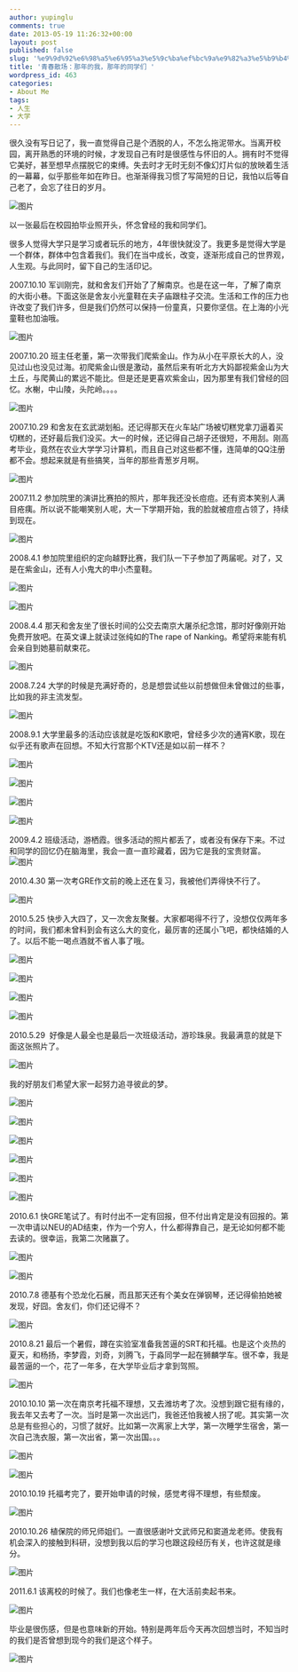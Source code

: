 ```yaml
---
author: yupinglu
comments: true
date: 2013-05-19 11:26:32+00:00
layout: post
published: false
slug: '%e9%9d%92%e6%98%a5%e6%95%a3%e5%9c%ba%ef%bc%9a%e9%82%a3%e5%b9%b4%e7%9a%84%e6%88%91%ef%bc%8c%e9%82%a3%e5%b9%b4%e7%9a%84%e5%90%8c%e5%ad%a6%e4%bb%ac'
title: '青春散场：那年的我，那年的同学们 '
wordpress_id: 463
categories:
- About Me
tags:
- 人生
- 大学
---
```























很久没有写日记了，我一直觉得自己是个洒脱的人，不怎么拖泥带水。当离开校园，离开熟悉的环境的时候，才发现自己有时是很感性与怀旧的人。拥有时不觉得它美好，甚至想早点摆脱它的束缚。失去时才无时无刻不像幻灯片似的放映着生活的一幕幕，似乎那些年如在昨日。也渐渐得我习惯了写简短的日记，我怕以后等自己老了，会忘了往日的岁月。

![图片](http://p.qpimg.cn/cgi-bin/cgi_imgproxy?url=http%3A%2F%2Ffarm8.staticflickr.com%2F7283%2F8742744041_e312d653d0_b.jpg&size=0)

以一张最后在校园拍毕业照开头，怀念曾经的我和同学们。

很多人觉得大学只是学习或者玩乐的地方，4年很快就没了。我更多是觉得大学是一个群体，群体中包含着我们。我们在当中成长，改变，逐渐形成自己的世界观，人生观。与此同时，留下自己的生活印记。


2007.10.10 军训刚完，就和舍友们开始了了解南京。也是在这一年，了解了南京的大街小巷。下面这张是舍友小光童鞋在夫子庙跟柱子交流。生活和工作的压力也许改变了我们许多，但是我们仍然可以保持一份童真，只要你坚信。在上海的小光童鞋也加油哦。

![图片](http://p.qpimg.cn/cgi-bin/cgi_imgproxy?url=http%3A%2F%2Ffarm8.staticflickr.com%2F7287%2F8743915394_70617e5e59_b.jpg&size=0)


2007.10.20 班主任老董，第一次带我们爬紫金山。作为从小在平原长大的人，没见过山也没见过海。初爬紫金山很是激动，虽然后来有听北方大妈鄙视紫金山为大土丘，与爬黄山的累远不能比。但是还是更喜欢紫金山，因为那里有我们曾经的回忆。水榭，中山陵，头陀岭。。。。

![图片](http://p.qpimg.cn/cgi-bin/cgi_imgproxy?url=http%3A%2F%2Ffarm8.staticflickr.com%2F7292%2F8743915552_99f6e29e9c_b.jpg&size=0)

2007.10.29 和舍友在玄武湖划船。还记得那天在火车站广场被切糕党拿刀逼着买切糕的，还好最后我们没买。大一的时候，还记得自己胡子还很短，不用刮。刚高考毕业，竟然在农业大学学习计算机，而且自己对这些都不懂，连简单的QQ注册都不会。想起来就是有些搞笑，当年的那些青葱岁月啊。

![图片](http://p.qpimg.cn/cgi-bin/cgi_imgproxy?url=http%3A%2F%2Ffarm8.staticflickr.com%2F7288%2F8743914808_09a726dc7a_z.jpg&size=0)


2007.11.2 参加院里的演讲比赛拍的照片，那年我还没长痘痘。还有资本笑别人满目疮痍。所以说不能嘲笑别人呢，大一下学期开始，我的脸就被痘痘占领了，持续到现在。

![图片](http://p.qpimg.cn/cgi-bin/cgi_imgproxy?url=http%3A%2F%2Ffarm8.staticflickr.com%2F7293%2F8743915504_d58e987d43_b.jpg&size=0)

2008.4.1 参加院里组织的定向越野比赛，我们队一下子参加了两届呢。对了，又是在紫金山，还有人小鬼大的申小杰童鞋。

![图片](http://p.qpimg.cn/cgi-bin/cgi_imgproxy?url=http%3A%2F%2Ffarm8.staticflickr.com%2F7282%2F8743915598_c0ff8a5036_c.jpg&size=0)

![图片](http://p.qpimg.cn/cgi-bin/cgi_imgproxy?url=http%3A%2F%2Ffarm8.staticflickr.com%2F7288%2F8742797765_a2f059afdc_c.jpg&size=0)

2008.4.4 那天和舍友坐了很长时间的公交去南京大屠杀纪念馆，那时好像刚开始免费开放吧。在英文课上就读过张纯如的The rape of Nanking。希望将来能有机会亲自到她墓前献束花。

![图片](http://p.qpimg.cn/cgi-bin/cgi_imgproxy?url=http%3A%2F%2Ffarm8.staticflickr.com%2F7294%2F8742797843_436e46bf22_c.jpg&size=0)

2008.7.24 大学的时候是充满好奇的，总是想尝试些以前想做但未曾做过的些事，比如我的非主流发型。

![图片](http://p.qpimg.cn/cgi-bin/cgi_imgproxy?url=http%3A%2F%2Ffarm8.staticflickr.com%2F7288%2F8743915824_fec7d75030_c.jpg&size=0)


2008.9.1 大学里最多的活动应该就是吃饭和K歌吧，曾经多少次的通宵K歌，现在似乎还有歌声在回想。不知大行宫那个KTV还是如以前一样不？

![图片](http://p.qpimg.cn/cgi-bin/cgi_imgproxy?url=http%3A%2F%2Ffarm8.staticflickr.com%2F7293%2F8743915892_0d2106bce9_c.jpg&size=0)

![图片](http://p.qpimg.cn/cgi-bin/cgi_imgproxy?url=http%3A%2F%2Ffarm8.staticflickr.com%2F7288%2F8742798143_cbdf31a090_c.jpg&size=0)

![图片](http://p.qpimg.cn/cgi-bin/cgi_imgproxy?url=http%3A%2F%2Ffarm8.staticflickr.com%2F7292%2F8743045495_f8d402258a_c.jpg&size=0)

![图片](http://p.qpimg.cn/cgi-bin/cgi_imgproxy?url=http%3A%2F%2Ffarm8.staticflickr.com%2F7287%2F8742798267_34131da72b_c.jpg&size=0)


2009.4.2 班级活动，游栖霞。很多活动的照片都丢了，或者没有保存下来。不过和同学的回忆仍在脑海里，我会一直一直珍藏着，因为它是我的宝贵财富。
![图片](http://p.qpimg.cn/cgi-bin/cgi_imgproxy?url=http%3A%2F%2Ffarm8.staticflickr.com%2F7285%2F8742797051_37ebabc26e_z.jpg&size=0)


2010.4.30 第一次考GRE作文前的晚上还在复习，我被他们弄得快不行了。

![图片](http://p.qpimg.cn/cgi-bin/cgi_imgproxy?url=http%3A%2F%2Ffarm8.staticflickr.com%2F7293%2F8742797045_c387b5d362_c.jpg&size=0)

2010.5.25 快步入大四了，又一次舍友聚餐。大家都喝得不行了，没想仅仅两年多的时间，我们都未曾料到会有这么大的变化，最厉害的还属小飞吧，都快结婚的人了。以后不能一喝点酒就不省人事了哦。

![图片](http://p.qpimg.cn/cgi-bin/cgi_imgproxy?url=http%3A%2F%2Ffarm8.staticflickr.com%2F7294%2F8743914902_6f41b4d188_c.jpg&size=0)

![图片](http://p.qpimg.cn/cgi-bin/cgi_imgproxy?url=http%3A%2F%2Ffarm8.staticflickr.com%2F7290%2F8743914954_03ff01946c_c.jpg&size=0)

![图片](http://p.qpimg.cn/cgi-bin/cgi_imgproxy?url=http%3A%2F%2Ffarm8.staticflickr.com%2F7294%2F8742797161_e4246b9daf_c.jpg&size=0)

![图片](http://p.qpimg.cn/cgi-bin/cgi_imgproxy?url=http%3A%2F%2Ffarm8.staticflickr.com%2F7293%2F8742797145_5b0c8b2636_c.jpg&size=0)

2010.5.29  好像是人最全也是最后一次班级活动，游珍珠泉。我最满意的就是下面这张照片了。

![图片](http://p.qpimg.cn/cgi-bin/cgi_imgproxy?url=http%3A%2F%2Ffarm8.staticflickr.com%2F7292%2F8742799201_ebf052c16e_c.jpg&size=0)

我的好朋友们希望大家一起努力追寻彼此的梦。

![图片](http://p.qpimg.cn/cgi-bin/cgi_imgproxy?url=http%3A%2F%2Ffarm8.staticflickr.com%2F7288%2F8742799949_4c239ac888_c.jpg&size=0)

![图片](http://p.qpimg.cn/cgi-bin/cgi_imgproxy?url=http%3A%2F%2Ffarm8.staticflickr.com%2F7283%2F8743918742_c909ac7e0b_c.jpg&size=0)

![图片](http://p.qpimg.cn/cgi-bin/cgi_imgproxy?url=http%3A%2F%2Ffarm8.staticflickr.com%2F7294%2F8743919614_1f7a3ed5cc_c.jpg&size=0)

![图片](http://p.qpimg.cn/cgi-bin/cgi_imgproxy?url=http%3A%2F%2Ffarm8.staticflickr.com%2F7284%2F8743920436_22a4ca03a4_c.jpg&size=0)

![图片](http://p.qpimg.cn/cgi-bin/cgi_imgproxy?url=http%3A%2F%2Ffarm8.staticflickr.com%2F7291%2F8743921422_ef09510da9_c.jpg&size=0)

![图片](http://p.qpimg.cn/cgi-bin/cgi_imgproxy?url=http%3A%2F%2Ffarm8.staticflickr.com%2F7288%2F8743922256_2334489759_c.jpg&size=0)

2010.6.1 快GRE笔试了。有时付出不一定有回报，但不付出肯定是没有回报的。第一次申请以NEU的AD结束，作为一个穷人，什么都得靠自己，是无论如何都不能去读的。很幸运，我第二次赌赢了。

![图片](http://p.qpimg.cn/cgi-bin/cgi_imgproxy?url=http%3A%2F%2Ffarm8.staticflickr.com%2F7282%2F8743915028_eef160d5b4_c.jpg&size=0)

![图片](http://p.qpimg.cn/cgi-bin/cgi_imgproxy?url=http%3A%2F%2Ffarm8.staticflickr.com%2F7288%2F8742797263_519858dc46_c.jpg&size=0)

2010.7.8 德基有个恐龙化石展，而且那天还有个美女在弹钢琴，还记得偷拍她被发现，好囧。舍友们，你们还记得不？

![图片](http://p.qpimg.cn/cgi-bin/cgi_imgproxy?url=http%3A%2F%2Ffarm8.staticflickr.com%2F7286%2F8743915190_8746fe4874_c.jpg&size=0)

2010.8.21 最后一个暑假，蹲在实验室准备我苦逼的SRT和托福。也是这个炎热的夏天，和杨扬，李梦霞，刘奇，刘腾飞，于淼同学一起在狮麟学车。很不幸，我是最苦逼的一个，花了一年多，在大学毕业后才拿到驾照。

![图片](http://p.qpimg.cn/cgi-bin/cgi_imgproxy?url=http%3A%2F%2Ffarm8.staticflickr.com%2F7289%2F8743915176_d8b56fd9cb_c.jpg&size=0)

2010.10.10 第一次在南京考托福不理想，又去潍坊考了次。没想到跟它挺有缘的，我去年又去考了一次。当时是第一次出远门，我爸还怕我被人拐了呢。其实第一次总是有些担心的，习惯了就好。比如第一次离家上大学，第一次睡学生宿舍，第一次自己洗衣服，第一次出省，第一次出国。。。

![图片](http://p.qpimg.cn/cgi-bin/cgi_imgproxy?url=http%3A%2F%2Ffarm8.staticflickr.com%2F7286%2F8742805015_8d007d0f2b_c.jpg&size=0)

![图片](http://p.qpimg.cn/cgi-bin/cgi_imgproxy?url=http%3A%2F%2Ffarm8.staticflickr.com%2F7281%2F8742805735_8f60b71614_c.jpg&size=0)

2010.10.19 托福考完了，要开始申请的时候，感觉考得不理想，有些颓废。

![图片](http://p.qpimg.cn/cgi-bin/cgi_imgproxy?url=http%3A%2F%2Ffarm8.staticflickr.com%2F7292%2F8743915242_4776f0babd_c.jpg&size=0)

2010.10.26 植保院的师兄师姐们。一直很感谢叶文武师兄和窦道龙老师。使我有机会深入的接触到科研，没想到我以后的学习也跟这段经历有关，也许这就是缘分。

![图片](http://p.qpimg.cn/cgi-bin/cgi_imgproxy?url=http%3A%2F%2Ffarm8.staticflickr.com%2F7291%2F8743923990_dca3941df4_c.jpg&size=0)

2011.6.1 该离校的时候了。我们也像老生一样，在大活前卖起书来。

![图片](http://p.qpimg.cn/cgi-bin/cgi_imgproxy?url=http%3A%2F%2Ffarm8.staticflickr.com%2F7281%2F8742797481_9735c56045_c.jpg&size=0)

毕业是很伤感，但是也意味新的开始。特别是两年后今天再次回想当时，不知当时的我们是否曾想到现今的我们是这个样子。

![图片](http://p.qpimg.cn/cgi-bin/cgi_imgproxy?url=http%3A%2F%2Ffarm8.staticflickr.com%2F7283%2F8743914786_bd5cb1043f_c.jpg&size=0)














